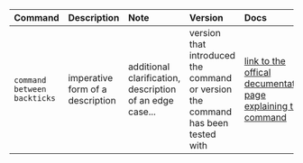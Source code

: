 | Command | Description | Note | Version | Docs |
|:--- |:--- |:--- |:--- |:--- |
| `command between backticks` | imperative form of a description | additional clarification, description of an edge case... | version that introduced the command or version the command has been tested with | [link to the offical decumentation page explaining the command]() | 
